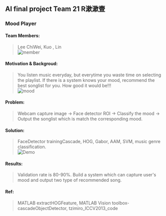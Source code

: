 ## AI final project  Team 21 R漱漱壹 
### Mood Player 

#### Team Members:
> Lee ChiWei, Kuo , Lin    
![member](http://i.imgur.com/H7FdWuw.png)

#### Motivation & Backgroud:
> You listen music everyday, but everytime you waste time on selecting the playlist.
> If there is a system knows your mood, recommend the best songlist for you. 
> How good it would be!!!    
![mood](http://i.imgur.com/9iDIg5b.png)

#### Problem:
> Webcam capture image -> Face detector ROI -> Classify the mood -> Output the songlist which is match the corresponding mood.

#### Solution: 
> FaceDetector trainingCascade, HOG, Gabor, AAM, SVM, music genre classification.    
![Demo](http://i.imgur.com/VDJpmDs.png)
	
#### Results:
> Validation rate is 80-90%.
> Build a system which can capture user's mood and output two type of recommended song.

#### Ref:
> MATLAB extractHOGFeature, MATLAB Vision toolbox-cascadeObjectDetector, tzimiro_ICCV2013_code
